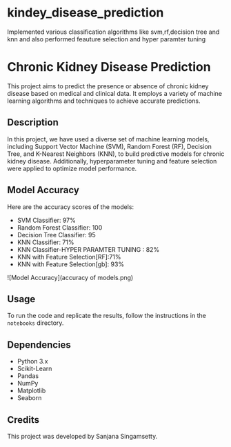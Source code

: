 # kindey_disease_prediction
Implemented various classification algorithms like svm,rf,decision tree and knn and also performed feauture selection and hyper paramter tuning
# Chronic Kidney Disease Prediction

This project aims to predict the presence or absence of chronic kidney disease based on medical and clinical data. It employs a variety of machine learning algorithms and techniques to achieve accurate predictions.

## Description

In this project, we have used a diverse set of machine learning models, including Support Vector Machine (SVM), Random Forest (RF), Decision Tree, and K-Nearest Neighbors (KNN), to build predictive models for chronic kidney disease. Additionally, hyperparameter tuning and feature selection were applied to optimize model performance.

## Model Accuracy

Here are the accuracy scores of the models:

- SVM Classifier: 97%
- Random Forest Classifier: 100
- Decision Tree Classifier: 95
- KNN Classifier: 71%
- KNN Classifier-HYPER PARAMTER TUNING : 82%
- KNN with Feature Selection[RF]:71%
- KNN with Feature Selection[gb]: 93%

![Model Accuracy](accuracy of models.png)


## Usage

To run the code and replicate the results, follow the instructions in the `notebooks` directory.

## Dependencies

- Python 3.x
- Scikit-Learn
- Pandas
- NumPy
- Matplotlib
- Seaborn

## Credits

This project was developed by Sanjana Singamsetty.

